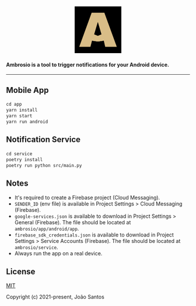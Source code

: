 <p align="center">
    <img src="./ambrosio.png" width="128">
</p>

#### Ambrosio is a tool to trigger notifications for your Android device.

<hr>

## Mobile App

```shell
cd app
yarn install
yarn start
yarn run android
```

## Notification Service

```shell
cd service
poetry install
poetry run python src/main.py
```

## Notes
- It's required to create a Firebase project (Cloud Messaging).
- ``SENDER_ID`` (env file) is available in Project Settings > Cloud Messaging (Firebase).
- ``google-services.json`` is available to download in Project Settings > General (Firebase). The file should be located at ``ambrosio/app/android/app``.
- ``firebase_sdk_credentials.json`` is available to download in Project Settings > Service Accounts (Firebase). The file should be located at ``ambrosio/service``.
- Always run the app on a real device. 
## License

[MIT](https://opensource.org/licenses/MIT)

Copyright (c) 2021-present, João Santos